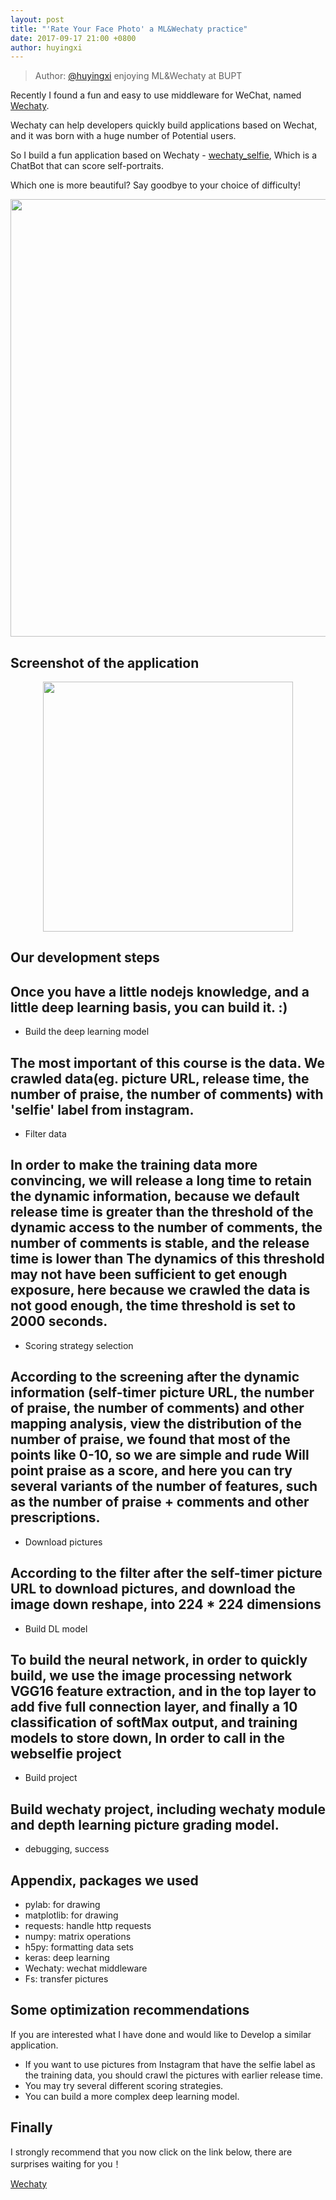 ```yaml
---
layout: post
title: "'Rate Your Face Photo' a ML&Wechaty practice"
date: 2017-09-17 21:00 +0800
author: huyingxi
---
```


> Author: [@huyingxi](https://github.com/huyingxi/wechaty_selfie) enjoying ML&Wechaty at BUPT

Recently I found a fun and easy to use middleware for WeChat, named [Wechaty](https://github.com/Chatie/wechaty).

Wechaty can help developers quickly build applications based on Wechat, and it was born with a huge number of Potential users. 

So I build a fun application based on Wechaty - [wechaty_selfie](https://github.com/huyingxi/wechaty_selfie), Which is a ChatBot that can score self-portraits.

Which one is more beautiful?
Say goodbye to your choice of difficulty!

<div align=center>
<img src=https://github.com/huyingxi/wechaty_selfie/blob/master/li.jpg width='700px' />
</div>


<!--more-->

## Screenshot of the application
<div align=center>
<img src=https://github.com/huyingxi/wechaty_selfie/blob/master/result.jpg width="400px" />
</div>

## Our development steps

Once you have a little nodejs knowledge, and a little deep learning basis, you can build it. :)
-----
* Build the deep learning model

The most important of this course is the data. We crawled data(eg. picture URL, release time, the number of praise, the number of comments)  with 'selfie' label from instagram. 
-----
* Filter data

In order to make the training data more convincing, we will release a long time to retain the dynamic information, because we default release time is greater than the threshold of the dynamic access to the number of comments, the number of comments is stable, and the release time is lower than The dynamics of this threshold may not have been sufficient to get enough exposure, here because we crawled the data is not good enough, the time threshold is set to 2000 seconds.
-----
* Scoring strategy selection

According to the screening after the dynamic information (self-timer picture URL, the number of praise, the number of comments) and other mapping analysis, view the distribution of the number of praise, we found that most of the points like 0-10, so we are simple and rude Will point praise as a score, and here you can try several variants of the number of features, such as the number of praise + comments and other prescriptions.
-----
* Download  pictures

According to the filter after the self-timer picture URL to download pictures, and download the image down reshape, into 224 * 224 dimensions
-----
* Build DL model

To build the neural network, in order to quickly build, we use the image processing network VGG16 feature extraction, and in the top layer to add five full connection layer, and finally a 10 classification of softMax output, and training models to store down, In order to call in the webselfie project
-----
* Build project

Build wechaty project, including wechaty module and depth learning picture grading model.
-----
* debugging, success




## Appendix, packages we used

* pylab: for drawing
* matplotlib: for drawing
* requests: handle http requests
* numpy: matrix operations
* h5py: formatting data sets
* keras: deep learning
* Wechaty: wechat middleware
* Fs: transfer pictures


## Some optimization recommendations
If you are interested what I have done and would like to Develop a similar application.
* If you want to use pictures from Instagram that have the selfie label as the training data, you should crawl the pictures with earlier release time.
* You may try several different scoring strategies.
* You can build a more complex deep learning model.


## Finally
I strongly recommend that you now click on the link below, there are surprises waiting for you！

[Wechaty](https://github.com/Chatie/wechaty)

